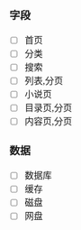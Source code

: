 <font face="Simsun" size=3>


### 字段

- [ ] 首页
- [ ] 分类
- [ ] 搜索
- [ ] 列表,分页
- [ ] 小说页
- [ ] 目录页,分页
- [ ] 内容页,分页

### 数据

- [ ] 数据库
- [ ] 缓存
- [ ] 磁盘
- [ ] 网盘

</font>